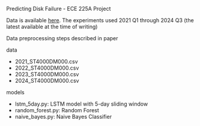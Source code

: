 Predicting Disk Failure - ECE 225A Project

Data is available [here](https://www.backblaze.com/cloud-storage/resources/hard-drive-test-data#downloadingTheRawTestData). The experiments used 2021 Q1 through 2024 Q3 (the latest available at the time of writing)

Data preprocessing steps described in paper

data
- 2021_ST4000DM000.csv
- 2022_ST4000DM000.csv
- 2023_ST4000DM000.csv
- 2024_ST4000DM000.csv

models
- lstm_5day.py: LSTM model with 5-day sliding window
- random_forest.py: Random Forest
- naive_bayes.py: Naive Bayes Classifier
